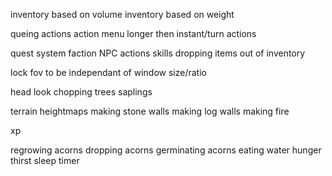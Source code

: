 inventory based on volume
inventory based on weight

queing actions
action menu
longer then instant/turn actions

quest system
faction
NPC actions
skills
dropping items out of inventory

lock fov to be independant of window size/ratio

head look
chopping trees
saplings

terrain heightmaps
making stone walls
making log walls
making fire

xp

regrowing acorns
dropping acorns
germinating acorns
eating
water
hunger
thirst
sleep timer
